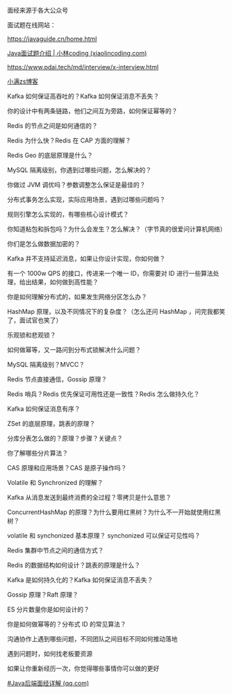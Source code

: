 面经来源于各大公众号

面试题在线网站：

https://javaguide.cn/home.html

[Java面试题介绍 | 小林coding (xiaolincoding.com)](https://xiaolincoding.com/interview/)

https://www.pdai.tech/md/interview/x-interview.html

[小满zs博客](https://blog.csdn.net/qq1195566313/category_11559497.html)

Kafka 如何保证⾼吞吐的？Kafka 如何保证消息不丢失？

你的设计中有两条链路，他们之间互为旁路，如何保证幂等的？

Redis 的节点之间是如何通信的？

Redis 为什么快？Redis 在 CAP ⽅⾯的理解？

Redis Geo 的底层原理是什么？

MySQL 隔离级别，你遇到过哪些问题，怎么解决的？

你做过 JVM 调优吗？参数调整怎么保证是最佳的？

分布式事务怎么实现，实际应⽤场景，遇到过哪些问题吗？

规则引擎怎么实现的，有哪些核⼼设计模式？



你知道粘包和拆包吗？为什么会发⽣？怎么解决？（字节真的很爱问计算机⽹络）

你们是怎么做数据加密的？

Kafka 并不⽀持延迟消息，如果让你设计实现，你如何做？

有⼀个 1000w QPS 的接⼝，传进来⼀个唯⼀ ID，你需要对 ID 进⾏⼀些算法处理，给出结果，如何做到⾼性能？

你是如何理解分布式的，如果发⽣⽹络分区怎么办？

HashMap 原理，以及不同情况下的复杂度？（怎么还问 HashMap ，问完我都笑了，⾯试官也笑了）

乐观锁和悲观锁？

如何做幂等，⼜⼀路问到分布式锁解决什么问题？

MySQL 隔离级别？MVCC？



Redis 节点直接通信，Gossip 原理？

Redis 哨兵？Redis 优先保证可⽤性还是⼀致性？Redis 怎么做持久化？

Kafka 如何保证消息有序？

ZSet 的底层原理，跳表的原理？

分库分表怎么做的？原理？步骤？关键点？

你了解哪些分⽚算法？

CAS 原理和应⽤场景？CAS 是原⼦操作吗？

Volatile 和 Synchronized 的理解？

Kafka 从消息发送到最终消费的全过程？零拷⻉是什么意思？

ConcurrentHashMap 的原理？为什么要⽤红⿊树？为什么不⼀开始就使⽤红⿊树？

volatile 和 synchonized 基本原理？ synchonized 可以保证可⻅性吗？

Redis 集群中节点之间的通信⽅式？

Redis 的数据结构如何设计？跳表的原理是什么？

Kafka 是如何持久化的？Kafka 如何保证消息不丢失？

Gossip 原理？Raft 原理？

ES 分⽚数量你是如何设计的？

你是如何做幂等的？分布式 ID 的常⻅算法？



沟通协作上遇到哪些问题，不同团队之间⽬标不同如何推动落地

遇到问题时，如何找⽼板要资源

如果让你重新经历⼀次，你觉得哪些事情你可以做的更好



[#Java后端面经详解 (qq.com)](https://mp.weixin.qq.com/mp/appmsgalbum?__biz=Mzg2OTA0Njk0OA==&action=getalbum&album_id=3182030114344173574&scene=21#wechat_redirect)



